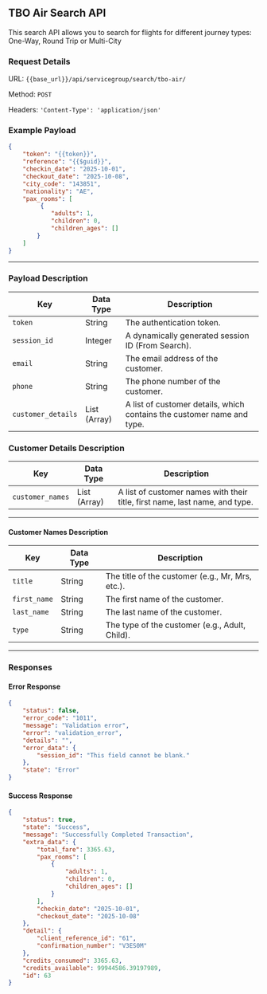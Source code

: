 ## TBO Air Search API

This search API allows you to search for flights for different journey types: One-Way, Round Trip or Multi-City

### Request Details

URL: `{{base_url}}/api/servicegroup/search/tbo-air/`

Method: `POST`

Headers: `'Content-Type': 'application/json'`

### **Example Payload**

```json
{
    "token": "{{token}}",
    "reference": "{{$guid}}",
    "checkin_date": "2025-10-01",
    "checkout_date": "2025-10-08",
    "city_code": "143851",
    "nationality": "AE",
    "pax_rooms": [
         {
            "adults": 1,
            "children": 0,
            "children_ages": []
        }
    ]
}
```

---


### Payload Description


| **Key**             | **Data Type**   | **Description**                                                         |
|---------------------|-----------------|-------------------------------------------------------------------------|
| `token`             | String          | The authentication token.                            |
| `session_id`        | Integer         | A dynamically generated session ID (From Search).                                     |
| `email`             | String          | The email address of the customer.                                      |
| `phone`             | String          | The phone number of the customer.                                       |
| `customer_details`  | List (Array)    | A list of customer details, which contains the customer name and type.  |

### Customer Details Description

| **Key**             | **Data Type**   | **Description**                                                         |
|---------------------|-----------------|-------------------------------------------------------------------------|
| `customer_names`    | List (Array)    | A list of customer names with their title, first name, last name, and type. |

---

#### Customer Names Description

| **Key**             | **Data Type**   | **Description**                                                         |
|---------------------|-----------------|-------------------------------------------------------------------------|
| `title`             | String          | The title of the customer (e.g., Mr, Mrs, etc.).                        |
| `first_name`        | String          | The first name of the customer.                                         |
| `last_name`         | String          | The last name of the customer.                                          |
| `type`              | String          | The type of the customer (e.g., Adult, Child).                          |

---

### Responses

#### Error Response
```json
{
    "status": false,
    "error_code": "1011",
    "message": "Validation error",
    "error": "validation_error",
    "details": "",
    "error_data": {
        "session_id": "This field cannot be blank."
    },
    "state": "Error"
}
```

#### Success Response
```json
{
    "status": true,
    "state": "Success",
    "message": "Successfully Completed Transaction",
    "extra_data": {
        "total_fare": 3365.63,
        "pax_rooms": [
            {
                "adults": 1,
                "children": 0,
                "children_ages": []
            }
        ],
        "checkin_date": "2025-10-01",
        "checkout_date": "2025-10-08"
    },
    "detail": {
        "client_reference_id": "61",
        "confirmation_number": "V3ES0M"
    },
    "credits_consumed": 3365.63,
    "credits_available": 99944586.39197989,
    "id": 63
}
```